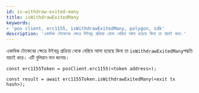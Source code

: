 ```yaml
---
id: is-withdraw-exited-many
title: isWithdrawExitedMany
keywords:
- 'pos client, erc1155, isWithdrawExitedMany, polygon, sdk'
description: 'একাধিক টোকেনের ক্ষেত্রে উইথড্র প্রক্রিয়া থেকে বেরিয়ে আসা হয়েছে কিনা তা যাচাই করে।'
---
```


একাধিক টোকেনের ক্ষেত্রে উইথড্র প্রক্রিয়া থেকে বেরিয়ে আসা হয়েছে কিনা তা `isWithdrawExitedMany`পদ্ধতি যাচাই করে। এটি বুলিয়ান মান জানায়।

```
const erc1155Token = posClient.erc1155(<token address>);

const result = await erc1155Token.isWithdrawExitedMany(<exit tx hash>);

```
